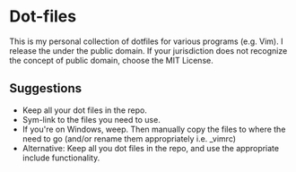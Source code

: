 # Dot-files

This is my personal collection of dotfiles for various programs (e.g. Vim). 
I release the under the public domain. If your jurisdiction does not recognize
the concept of public domain, choose the MIT License.

## Suggestions

- Keep all your dot files in the repo.
- Sym-link to the files you need to use.
- If you're on Windows, weep. Then manually copy the files to where the need to go (and/or rename them appropriately i.e. \_vimrc)
- Alternative: Keep all you dot files in the repo, and use the appropriate include functionality.
